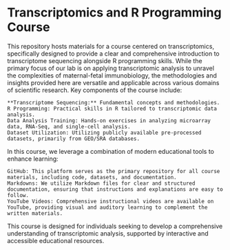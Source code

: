 # Transcriptomics and R Programming Course

This repository hosts materials for a course centered on transcriptomics, specifically designed to provide a clear and comprehensive introduction to 
transcriptome sequencing alongside R programming skills. While the primary focus of our lab is on applying transcriptomic analysis to unravel the 
complexities of maternal-fetal immunobiology, the methodologies and insights provided here are versatile and applicable across various domains of 
scientific research. Key components of the course include:

    **Transcriptome Sequencing:** Fundamental concepts and methodologies.
    R Programming: Practical skills in R tailored to transcriptomic data analysis.
    Data Analysis Training: Hands-on exercises in analyzing microarray data, RNA-Seq, and single-cell analysis.
    Dataset Utilization: Utilizing publicly available pre-processed datasets, primarily from GEO/SRA databases.

In this course, we leverage a combination of modern educational tools to enhance learning:

    GitHub: This platform serves as the primary repository for all course materials, including code, datasets, and documentation.
    Markdowns: We utilize Markdown files for clear and structured documentation, ensuring that instructions and explanations are easy to follow.
    YouTube Videos: Comprehensive instructional videos are available on YouTube, providing visual and auditory learning to complement the written materials.

This course is designed for individuals seeking to develop a comprehensive understanding of transcriptomic analysis, supported by interactive and accessible educational resources.
